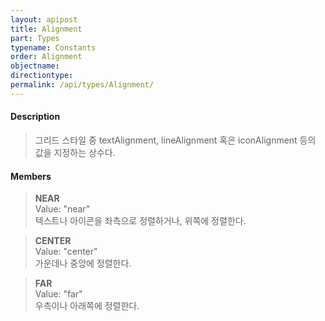 ```yaml
---
layout: apipost
title: Alignment
part: Types
typename: Constants
order: Alignment
objectname: 
directiontype: 
permalink: /api/types/Alignment/
---
```


#### Description

> 그리드 스타일 중 textAlignment, lineAlignment 혹은 iconAlignment 등의 값을 지정하는 상수다.

#### Members

> **NEAR**  
> Value: "near"  
> 텍스트나 아이콘을 좌측으로 정렬하거나, 위쪽에 정렬한다.  

> **CENTER**  
> Value: "center"  
> 가운데나 중앙에 정렬한다.  

> **FAR**  
> Value: "far"  
> 우측이나 아래쪽에 정렬한다.  

